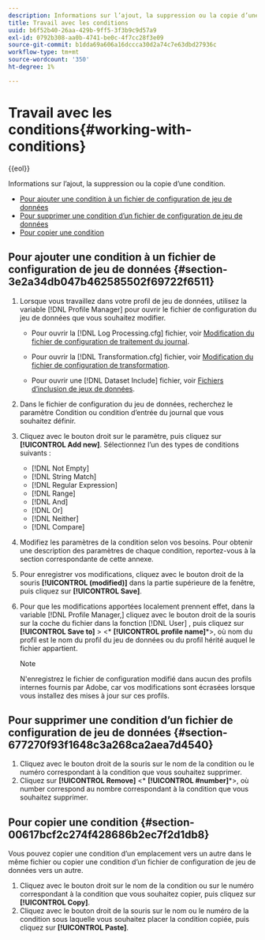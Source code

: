 ```yaml
---
description: Informations sur l’ajout, la suppression ou la copie d’une condition.
title: Travail avec les conditions
uuid: b6f52b40-26aa-429b-9ff5-3f3b9c9d57a9
exl-id: 0792b308-aa0b-4741-be0c-4f7cc28f3e09
source-git-commit: b1dda69a606a16dccca30d2a74c7e63dbd27936c
workflow-type: tm+mt
source-wordcount: '350'
ht-degree: 1%

---
```


# Travail avec les conditions{#working-with-conditions}

{{eol}}

Informations sur l’ajout, la suppression ou la copie d’une condition.

* [Pour ajouter une condition à un fichier de configuration de jeu de données](../../../home/c-dataset-const-proc/c-conditions/c-work-cond.md#section-3e2a34db047b462585502f69722f6511)
* [Pour supprimer une condition d’un fichier de configuration de jeu de données](../../../home/c-dataset-const-proc/c-conditions/c-work-cond.md#section-677270f93f1648c3a268ca2aea7d4540)
* [Pour copier une condition](../../../home/c-dataset-const-proc/c-conditions/c-work-cond.md#section-00617bcf2c274f428686b2ec7f2d1db8)

## Pour ajouter une condition à un fichier de configuration de jeu de données {#section-3e2a34db047b462585502f69722f6511}

1. Lorsque vous travaillez dans votre profil de jeu de données, utilisez la variable [!DNL Profile Manager] pour ouvrir le fichier de configuration du jeu de données que vous souhaitez modifier.

   * Pour ouvrir la [!DNL Log Processing.cfg] fichier, voir [Modification du fichier de configuration de traitement du journal](../../../home/c-dataset-const-proc/c-log-proc-config-file/t-edit-log-proc-config-file.md#task-6a2fa1b735cb4eefad730f0a3a7858e5).

   * Pour ouvrir la [!DNL Transformation.cfg] fichier, voir [Modification du fichier de configuration de transformation](../../../home/c-dataset-const-proc/c-trans-config-file/t-edit-trans-config-file.md#task-cfef4142c1bf4437a669d1fdc75cabbc).

   * Pour ouvrir une [!DNL Dataset Include] fichier, voir [Fichiers d’inclusion de jeux de données](../../../home/c-dataset-const-proc/c-dataset-inc-files/c-abt-dataset-inc-files.md).

1. Dans le fichier de configuration du jeu de données, recherchez le paramètre Condition ou condition d’entrée du journal que vous souhaitez définir.
1. Cliquez avec le bouton droit sur le paramètre, puis cliquez sur **[!UICONTROL Add new]**. Sélectionnez l’un des types de conditions suivants :

   * [!DNL Not Empty]
   * [!DNL String Match]
   * [!DNL Regular Expression]
   * [!DNL Range]
   * [!DNL And]
   * [!DNL Or]
   * [!DNL Neither]
   * [!DNL Compare]

1. Modifiez les paramètres de la condition selon vos besoins. Pour obtenir une description des paramètres de chaque condition, reportez-vous à la section correspondante de cette annexe.
1. Pour enregistrer vos modifications, cliquez avec le bouton droit de la souris **[!UICONTROL (modified)]** dans la partie supérieure de la fenêtre, puis cliquez sur **[!UICONTROL Save]**.

1. Pour que les modifications apportées localement prennent effet, dans la variable [!DNL Profile Manager,] cliquez avec le bouton droit de la souris sur la coche du fichier dans la fonction [!DNL User] , puis cliquez sur **[!UICONTROL Save to]** > &lt;* **[!UICONTROL profile name]***>, où nom du profil est le nom du profil du jeu de données ou du profil hérité auquel le fichier appartient.

   >[!NOTE]
   >
   >N&#39;enregistrez le fichier de configuration modifié dans aucun des profils internes fournis par Adobe, car vos modifications sont écrasées lorsque vous installez des mises à jour sur ces profils.

## Pour supprimer une condition d’un fichier de configuration de jeu de données {#section-677270f93f1648c3a268ca2aea7d4540}

1. Cliquez avec le bouton droit de la souris sur le nom de la condition ou le numéro correspondant à la condition que vous souhaitez supprimer.
1. Cliquez sur **[!UICONTROL Remove]** &lt;* **[!UICONTROL #number]***>, où number correspond au nombre correspondant à la condition que vous souhaitez supprimer.

## Pour copier une condition {#section-00617bcf2c274f428686b2ec7f2d1db8}

Vous pouvez copier une condition d’un emplacement vers un autre dans le même fichier ou copier une condition d’un fichier de configuration de jeu de données vers un autre.

1. Cliquez avec le bouton droit sur le nom de la condition ou sur le numéro correspondant à la condition que vous souhaitez copier, puis cliquez sur **[!UICONTROL Copy]**.
1. Cliquez avec le bouton droit de la souris sur le nom ou le numéro de la condition sous laquelle vous souhaitez placer la condition copiée, puis cliquez sur **[!UICONTROL Paste]**.
